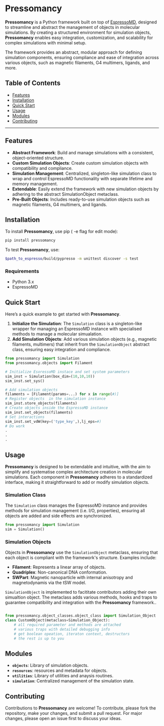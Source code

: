 
# Pressomancy

**Pressomancy** is a Python framework built on top of [EspressoMD](http://espressomd.org/), designed to streamline and abstract the management of objects in molecular simulations. By creating a structured environment for simulation objects, **Pressomancy** enables easy integration, customization, and scalability for complex simulations with minimal setup. 

The framework provides an abstract, modular approach for defining simulation components, ensuring compliance and ease of integration across various objects, such as magnetic filaments, G4 multimers, ligands, and more.

## Table of Contents

- [Features](#features)
- [Installation](#installation)
- [Quick Start](#quick-start)
- [Usage](#usage)
- [Modules](#modules)
- [Contributing](#contributing)
---

## Features

- **Abstract Framework**: Build and manage simulations with a consistent, object-oriented structure.
- **Custom Simulation Objects**: Create custom simulation objects with compatibility and compliance.
- **Simulation Management**: Centralized, singleton-like simulation class to wrap and control EspressoMD functionality with separate lifetime and memory management.
- **Extendable**: Easily extend the framework with new simulation objects by adhering to the abstract SimulationObject metaclass.
- **Pre-Built Objects**: Includes ready-to-use simulation objects such as magnetic filaments, G4 multimers, and ligands.

## Installation

To install **Pressomancy**, use pip ( -e flag for edit mode):
```bash
pip install pressomancy
```
To test **Pressomancy**, use:
```bash
$path_to_espresso/build/pypresso -m unittest discover -s test
```

### Requirements
- Python 3.x
- EspressoMD

## Quick Start

Here’s a quick example to get started with **Pressomancy**.

1. **Initialize the Simulation**: The `Simulation` class is a singleton-like wrapper for managing an EspressoMD instance with specialised methods to manage a molecular simualation.
2. **Add Simulation Objects**: Add various simulation objects (e.g., magnetic filaments, multimers) that inherit from the `SimulationObject` abstract class, ensuring easy integration and compliance.

```python
from pressomancy import Simulation
from pressomancy.objects import Filament

# Initialize EsoressoMD instace and set system parameters
sim_inst = Simulation(box_dim=(10,10,10))
sim_inst.set_sys()

# Add simulation objects
filaments = [Filament(params=...) for x in range(#)]
# Register objects  in the simulation instance
sim_inst.store_objects(filaments)
# Create objects inside the EspressoMD instance
sim_inst.set_objects(filaments)
# Set interactions
sim_inst.set_vdW(key=('type_key',),lj_eps=#)
# Do work
.
.
.
```
## Usage

**Pressomancy** is designed to be extendable and intuitive, with the aim to simplify and systematise complex architecture creation in molecular simulations. Each component in **Pressomancy** adheres to a standardized interface, making it straightforward to add or modify simulation objects.

### Simulation Class

The `Simulation` class manages the EspressoMD instance and provides methods for simulation management (i.e. I/O, properties), ensuring all objects are added and side effects are synchronized.

```python
from pressomancy import Simulation
sim = Simulation() 
```

### Simulation Objects

Objects in **Pressomancy** use the `SimulationObject` metaclass, ensuring that each object is compliant with the framework's structure. Examples include:
- **Filament**: Represents a linear array of objects.
- **Quadriplex**: Non-canonical DNA conformation.
- **SWPart**: Magnetic nanoparticle with internal anisotropy and magnetodynamis via the tSW model.

`SimulationObject` is implemented to facititate contributors adding their own simualtion object. The metaclass adds various methods, hooks and traps to guarantee compatibility and integration with the **Pressomancy** framework..


```python

from pressomancy.object_classes.object_class import Simulation_Object 
class CustomObject(metaclass=Simulation_Object):
    # all required parameter and methods are attached
    # various traps with detailed debugging info
    # get boolean opeation, iteraton context, destructors
    # the rest is up to you
```

## Modules

- **`objects`**: Library of simulation objects.
- **`resources`**: resources and metadata for objects.
- **`utilities`**: Library of utilities and anaysis routines.
- **`simulation`**: Centralized management of the simulation state.

## Contributing

Contributions to **Pressomancy** are welcome! To contribute, please fork the repository, make your changes, and submit a pull request. For major changes, please open an issue first to discuss your ideas.

